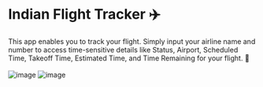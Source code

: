 # Indian Flight Tracker ✈️
This app enables you to track your flight. Simply input your airline name and number to access time-sensitive details like Status, Airport, Scheduled Time, Takeoff Time, Estimated Time, and Time Remaining for your flight. 🚀
<br>
</br>
![image](https://github.com/Rishit30G/Flight-Tracker/assets/74411873/3e7007a3-c038-4bb9-a6be-614df20a0741)
![image](https://github.com/Rishit30G/Flight-Tracker/assets/74411873/e620a067-06a7-4906-884a-c7c008baa854)


